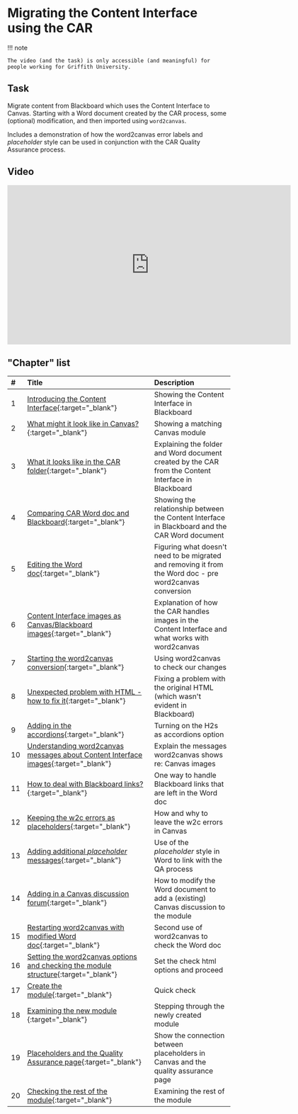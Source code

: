# Migrating the Content Interface using the CAR

!!! note

    The video (and the task) is only accessible (and meaningful) for people working for Griffith University.

## Task

Migrate content from Blackboard which uses the Content Interface to Canvas. Starting with a Word document created by the CAR process, some (optional) modification, and then imported using ```word2canvas```.

Includes a demonstration of how the word2canvas error labels and _placeholder_ style can be used in conjunction with the CAR Quality Assurance process.

## Video

<iframe width="640" height="360" src="https://web.microsoftstream.com/embed/video/8325fc64-d87b-47c5-b41d-0f628b58681b?autoplay=false&showinfo=true" allowfullscreen style="border:none;"></iframe>

## "Chapter" list 

| # | Title | Description |
| :------ | :-----------| :---------- |
| 1 | [Introducing the Content Interface](https://web.microsoftstream.com/video/8325fc64-d87b-47c5-b41d-0f628b58681b){:target="\_blank"} | Showing the Content Interface in Blackboard |
| 2 | [What might it look like in Canvas?](https://web.microsoftstream.com/video/8325fc64-d87b-47c5-b41d-0f628b58681b?st=35){:target="\_blank"} | Showing a matching Canvas module |
| 3 | [What it looks like in the CAR folder](https://web.microsoftstream.com/video/8325fc64-d87b-47c5-b41d-0f628b58681b?st=97){:target="\_blank"} | Explaining the folder and Word document created by the CAR from the Content Interface in Blackboard |
| 4 | [Comparing CAR Word doc and Blackboard](https://web.microsoftstream.com/video/8325fc64-d87b-47c5-b41d-0f628b58681b?st=145){:target="\_blank"} | Showing the relationship between the Content Interface in Blackboard and the CAR Word document |
| 5 | [Editing the Word doc](https://web.microsoftstream.com/video/8325fc64-d87b-47c5-b41d-0f628b58681b?st=179){:target="\_blank"} | Figuring what doesn't need to be migrated and removing it from the Word doc - pre word2canvas conversion |
| 6 | [Content Interface images as Canvas/Blackboard images](https://web.microsoftstream.com/video/8325fc64-d87b-47c5-b41d-0f628b58681b?st=323){:target="\_blank"} | Explanation of how the CAR handles images in the Content Interface and what works with word2canvas |
| 7 | [Starting the word2canvas conversion](https://web.microsoftstream.com/video/8325fc64-d87b-47c5-b41d-0f628b58681b?st=505){:target="\_blank"} | Using word2canvas to check our changes |
| 8 | [Unexpected problem with HTML - how to fix it](https://web.microsoftstream.com/video/8325fc64-d87b-47c5-b41d-0f628b58681b?st=568){:target="\_blank"} | Fixing a problem with the original HTML (which wasn't evident in Blackboard) |
| 9 | [Adding in the accordions](https://web.microsoftstream.com/video/8325fc64-d87b-47c5-b41d-0f628b58681b?st=670){:target="\_blank"} | Turning on the H2s as accordions option |
| 10 | [Understanding word2canvas messages about Content Interface images](https://web.microsoftstream.com/video/8325fc64-d87b-47c5-b41d-0f628b58681b?st=687){:target="\_blank"} | Explain the messages word2canvas shows re: Canvas images |
| 11 | [How to deal with Blackboard links?](https://web.microsoftstream.com/video/8325fc64-d87b-47c5-b41d-0f628b58681b?st=734){:target="\_blank"} | One way to handle Blackboard links that are left in the Word doc |
| 12 | [Keeping the w2c errors as placeholders](https://web.microsoftstream.com/video/8325fc64-d87b-47c5-b41d-0f628b58681b?st=787){:target="\_blank"} | How and why to leave the w2c errors in Canvas |
| 13 | [Adding additional _placeholder_ messages](https://web.microsoftstream.com/video/8325fc64-d87b-47c5-b41d-0f628b58681b?st=834){:target="\_blank"} | Use of the _placeholder_ style in Word to link with the QA process |
| 14 | [Adding in a Canvas discussion forum](https://web.microsoftstream.com/video/8325fc64-d87b-47c5-b41d-0f628b58681b?st=867){:target="\_blank"} | How to modify the Word document to add a (existing) Canvas discussion to the module |
| 15 | [Restarting word2canvas with modified Word doc](https://web.microsoftstream.com/video/8325fc64-d87b-47c5-b41d-0f628b58681b?st=1011){:target="\_blank"} | Second use of word2canvas to check the Word doc |
| 16 | [Setting the word2canvas options and checking the module structure](https://web.microsoftstream.com/video/8325fc64-d87b-47c5-b41d-0f628b58681b?st=1050){:target="\_blank"} | Set the check html options and proceed |
| 17 | [Create the module](https://web.microsoftstream.com/video/8325fc64-d87b-47c5-b41d-0f628b58681b?st=1099){:target="\_blank"} | Quick check |
| 18 | [Examining the new module ](https://web.microsoftstream.com/video/8325fc64-d87b-47c5-b41d-0f628b58681b?st=1165){:target="\_blank"} | Stepping through the newly created module |
| 19 | [Placeholders and the Quality Assurance page](https://web.microsoftstream.com/video/8325fc64-d87b-47c5-b41d-0f628b58681b?st=1182){:target="\_blank"} | Show the connection between placeholders in Canvas and the quality assurance page |
| 20 | [Checking the rest of the module](https://web.microsoftstream.com/video/8325fc64-d87b-47c5-b41d-0f628b58681b?st=1288){:target="\_blank"} | Examining the rest of the module |
